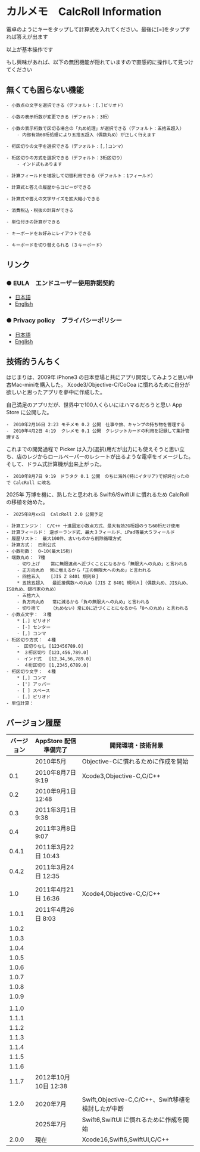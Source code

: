 # カルメモ　CalcRoll Information

電卓のようにキーをタップして計算式を入れてください。最後に[=]をタップすれば答えが出ます

以上が基本操作です

もし興味があれば、以下の無困機能が隠れていますので直感的に操作して見つけてください

## 無くても困らない機能
    - 小数点の文字を選択できる（デフォルト：[.]ピリオド）

    - 小数の表示桁数が変更できる（デフォルト：3桁）
        
    - 小数の表示桁数で区切る場合の「丸め処理」が選択できる（デフォルト：五捨五超入）
        - 内部有効60桁処理により五捨五超入（偶数丸め）が正しく行えます

    - 桁区切りの文字を選択できる（デフォルト：[,]コンマ）

    - 桁区切りの方式を選択できる（デフォルト：3桁区切り）
        - インド式もあります

    - 計算フィールドを増設して切替利用できる（デフォルト：1フィールド）
    
    - 計算式と答えの履歴からコピーができる
    
    - 計算式や答えの文字サイズを拡大縮小できる

    - 消費税込・税抜の計算ができる

    - 単位付きの計算ができる

    - キーボードをお好みにレイアウトできる

    - キーボードを切り替えられる（３キーボード）
    

## リンク

### ● EULA　エンドユーザー使用許諾契約

- [日本語](../EULA.md)
- [English](../EULA_en.md)

### ● Privacy policy　プライバシーポリシー

- [日本語](../PrivacyPolicy.md)
- [English](../PrivacyPolicy_en.md)


## 技術的うんちく

はじまりは、2009年 iPhone3 の日本登場と共にアプリ開発してみようと思い中古Mac-miniを購入した。
Xcode3/Objective-C/CoCoa に慣れるために自分が欲しいと思ったアプリを夢中に作成した。

自己満足のアプリだが、世界中で100人くらいにはハマるだろうと思い App Store に公開した。

    -　2010年2月16日 2:23 モチメモ 0.2 公開　仕事や旅、キャンプの持ち物を管理する
    -　2010年4月2日 4:19  クレメモ 0.1 公開　クレジットカードの利用を記録して集計管理する

これまでの開発過程で Picker は入力(選択)用だが出力にも使えそうと思い立ち、店のレジからロールペーパーのレシートが出るような電卓をイメージした。
そして、ドラム式計算機が出来上がった。

    -　2010年8月7日 9:19　ドラタク 0.1 公開　のちに海外(特にイタリア)で好評だったので CalcRoll に改名

2025年 万博を機に、熟したと思われる Swift6/SwiftUI に慣れるため CalcRoll の移植を始めた。

    -　2025年8月xx日  CalcRoll 2.0 公開予定

    - 計算エンジン：　C/C++ 十進固定小数点方式、最大有効2G桁超のうち60桁だけ使用
    - 計算フィールド： 逆ポーランド式、最大３フィールド、iPad等最大５フィールド
    - 履歴リスト：　最大100件、古いものから削除循環方式
    - 計算方式：　四則公式
    - 小数桁数：　0~10(最大15桁)
    - 端数丸め：　7種
        - 切り上げ    常に無限遠点へ近づくことになるから「無限大への丸め」と言われる
        - 正方向丸め  常に増えるから「正の無限大への丸め」と言われる
        - 四捨五入    [JIS Z 8401 規則Ｂ]
        * 五捨五超入   最近接偶数への丸め [JIS Z 8401 規則Ａ]（偶数丸め、JIS丸め、ISO丸め、銀行家の丸め）
        - 五捨六入    
        - 負方向丸め   常に減るから「負の無限大への丸め」と言われる
        - 切り捨て    （丸めない）常に0に近づくことになるから「0への丸め」と言われる
    - 小数点文字：　３種
        * [.] ピリオド
        - [·] センター
        - [,] コンマ
    - 桁区切り方式：　４種
        -　区切りなし [123456789.0]
        *　３桁区切り [123,456,789.0]
        -　インド式　 [12,34,56,789.0]
        -　４桁区切り [1,2345,6789.0]
    - 桁区切り文字：　４種
        * [,] コンマ
        - ['] アッパー
        - [ ] スペース
        - [.] ピリオド
    - 単位計算：　


## バージョン履歴

| バージョン | AppStore 配信準備完了 | 開発環境・技術背景              |
|----------|---------------------|-----------------------------|
|          | 2010年5月            | Objective-Cに慣れるために作成を開始 |
| 0.1      | 2010年8月7日 9:19    | Xcode3,Objective-C,C/C++ |
| 0.2                 | 2010年9月1日 12:48         |        |
| 0.3                 | 2011年3月1日 9:38          |        |
| 0.4                 | 2011年3月8日 9:07          |        |
| 0.4.1               | 2011年3月22日 10:43        |        |
| 0.4.2               | 2011年3月24日 12:35        |        |
|                     |         |        |
| 1.0                 | 2011年4月21日 16:36        | Xcode4,Objective-C,C/C++        |
| 1.0.1               | 2011年4月26日 8:03         |        |
| 1.0.2               |         |        |
| 1.0.3               |         |        |
| 1.0.4               |         |        |
| 1.0.5               |         |        |
| 1.0.6               |         |        |
| 1.0.7               |         |        |
| 1.0.8               |         |        |
| 1.0.9               |         |        |
|                     |         |        |
| 1.1.0               |         |        |
| 1.1.1               |         |        |
| 1.1.2               |         |        |
| 1.1.3               |         |        |
| 1.1.4               |         |        |
| 1.1.5               |         |        |
| 1.1.6               |         |        |
| 1.1.7    | 2012年10月10日 12:38 |        |
|          |                     |        |
| 1.2.0    | 2020年7月            | Swift,Objective-C,C/C++、Swift移植を検討したが中断 |
|          | 2025年7月            | Swift6,SwiftUI に慣れるために作成を開始 |
| 2.0.0    | 現在                 | Xcode16,Swift6,SwiftUI,C/C++             |


        
